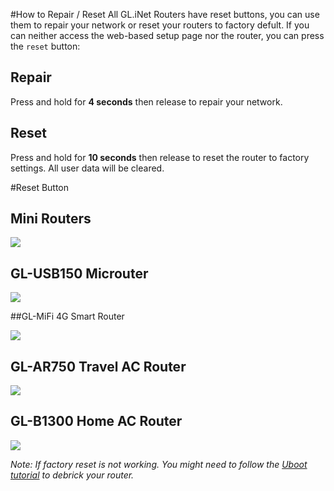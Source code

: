 
#How to Repair / Reset 
All GL.iNet Routers have reset buttons, you can use them to repair your network or reset  your routers to factory defult. If you can neither access the web-based setup page nor the router, you can press the `reset` button:

## Repair
Press and hold for **4 seconds** then release to repair your network.
## Reset
Press and hold for **10 seconds** then release to reset the router to factory settings. All user data will be cleared.

#Reset Button

## Mini Routers

   ![](https://static.gl-inet.com/docs/en/2.x/troubleshooting/src/factoryreset/mini_router.jpg)



## GL-USB150 Microuter

   ![](https://static.gl-inet.com/docs/en/2.x/troubleshooting/src/factoryreset/microuter.jpg)



##GL-MiFi 4G Smart Router

   ![](https://static.gl-inet.com/docs/en/2.x/troubleshooting/src/factoryreset/mifi.jpg)



## GL-AR750 Travel AC Router

   ![](https://static.gl-inet.com/docs/en/2.x/troubleshooting/src/factoryreset/ar750.jpg)



## GL-B1300 Home AC Router

   ![](https://static.gl-inet.com/docs/en/2.x/troubleshooting/src/factoryreset/b1300.jpg)

*Note: If factory reset is not working. You might need to follow the [Uboot tutorial](debrick.md) to debrick your router.*